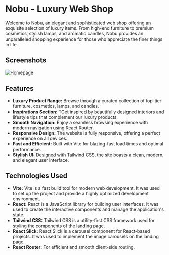 # Nobu - Luxury Web Shop

Welcome to Nobu, an elegant and sophisticated web shop offering an exquisite selection of luxury items. From high-end furniture to premium cosmetics, stylish lamps, and aromatic candles, Nobu provides an unparalleled shopping experience for those who appreciate the finer things in life.

## Screenshots

![Homepage](https://zapodaj.net/images/48331cea537e2.png)

## Features

-   **Luxury Product Range:** Browse through a curated collection of top-tier furniture, cosmetics, lamps, and candles.
-   **Inspirations Section:** TGet inspired by beautifully designed interiors and lifestyle tips that complement our luxury products.
-   **Smooth Navigation:** Enjoy a seamless browsing experience with modern navigation using React Router.
-   **Responsive Design:** The website is fully responsive, offering a perfect experience on all devices.
-   **Fast and Efficient:** Built with Vite for blazing-fast load times and optimal performance.
-   **Stylish UI:** Designed with Tailwind CSS, the site boasts a clean, modern, and elegant user interface.

## Technologies Used

-   **Vite:** Vite is a fast build tool for modern web development. It was used to set up the project and provide a highly optimized development environment.
-   **React:** React is a JavaScript library for building user interfaces. It was used to create the interactive components and manage the application's state.
-   **Tailwind CSS:** Tailwind CSS is a utility-first CSS framework used for styling the components of the landing page.
-   **React Slick:** React Slick is a carousel component for React-based projects. It was used to implement the image carousels on the landing page.
-   **React Router:** For efficient and smooth client-side routing.

